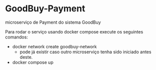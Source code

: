 # GoodBuy-Payment
microserviço de Payment do sistema GoodBuy

Para rodar o serviço usando docker compose execute os seguintes comandos:
- docker network create goodbuy-network
    - pode já existir caso outro microserviço tenha sido iniciado antes deste.
- docker compose up